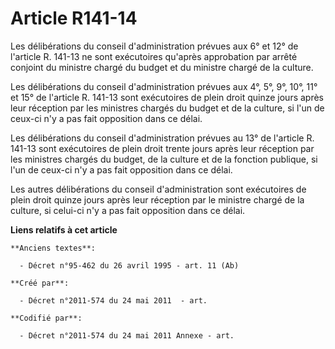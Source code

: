 # Article R141-14

Les délibérations du conseil d'administration prévues aux 6° et 12° de l'article R. 141-13 ne sont exécutoires qu'après
approbation par arrêté conjoint du ministre chargé du budget et du ministre chargé de la culture.

Les délibérations du conseil d'administration prévues aux 4°, 5°, 9°, 10°, 11° et 15° de l'article R. 141-13 sont exécutoires
de plein droit quinze jours après leur réception par les ministres chargés du budget et de la culture, si l'un de ceux-ci n'y
a pas fait opposition dans ce délai.

Les délibérations du conseil d'administration prévues au 13° de l'article R. 141-13 sont exécutoires de plein droit trente
jours après leur réception par les ministres chargés du budget, de la culture et de la fonction publique, si l'un de ceux-ci
n'y a pas fait opposition dans ce délai.

Les autres délibérations du conseil d'administration sont exécutoires de plein droit quinze jours après leur réception par le
ministre chargé de la culture, si celui-ci n'y a pas fait opposition dans ce délai.

**Liens relatifs à cet article**

	**Anciens textes**:

	  - Décret n°95-462 du 26 avril 1995 - art. 11 (Ab)

	**Créé par**:

	  - Décret n°2011-574 du 24 mai 2011  - art.

	**Codifié par**:

	  - Décret n°2011-574 du 24 mai 2011 Annexe - art.
